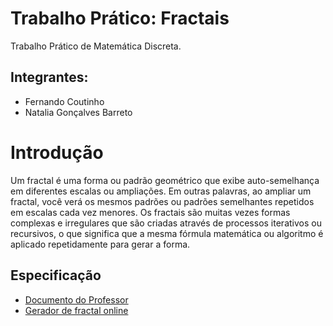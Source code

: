 # Trabalho Prático: Fractais
Trabalho Prático de Matemática Discreta.
## Integrantes:
- Fernando Coutinho
- Natalia Gonçalves Barreto

# Introdução

Um fractal é uma forma ou padrão geométrico que exibe auto-semelhança em diferentes escalas ou ampliações. Em outras palavras, 
ao ampliar um fractal, você verá os mesmos padrões ou padrões semelhantes repetidos em escalas cada vez menores. 
Os fractais são muitas vezes formas complexas e irregulares que são criadas através de processos iterativos ou recursivos, 
o que significa que a mesma fórmula matemática ou algoritmo é aplicado repetidamente para gerar a forma.

## Especificação

- [Documento do Professor](https://virtual.ufmg.br/20231/pluginfile.php/322697/mod_resource/content/8/231TP_Fractal.pdf)
- [Gerador de fractal online](https://onlinemathtools.com/l-system-generator)

